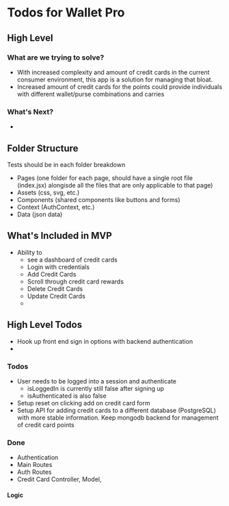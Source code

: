 # Todos for Wallet Pro

## High Level 
### What are we trying to solve? 
- With increased complexity and amount of credit cards in the current consumer environment, this app is a solution for managing that bloat. 
- Increased amount of credit cards for the points could provide individuals with different wallet/purse combinations and carries

### What's Next?
- 

## Folder Structure
Tests should be in each folder breakdown
- Pages (one folder for each page, should have a single root file (index.jsx) alongisde all the files that are only applicable to that page)
- Assets (css, svg, etc.)
- Components (shared components like buttons and forms)
- Context (AuthContext, etc.)
- Data (json data)

## What's Included in MVP
- Ability to 
  -  see a dashboard of credit cards
  -  Login with credentials
  -  Add Credit Cards
  -  Scroll through credit card rewards
  -  Delete Credit Cards
  -  Update Credit Cards
  -  
## High Level Todos
- Hook up front end sign in options with backend authentication
- 
### Todos
- User needs to be logged into a session and authenticate 
    - isLoggedIn is currently still false after signing up
    - isAuthenticated is also false
- Setup reset on clicking add on credit card form
- Setup API for adding credit cards to a different database (PostgreSQL) with more stable information. Keep mongodb backend for management of credit card points 

### Done
- Authentication
- Main Routes
- Auth Routes
- Credit Card Controller, Model, 
#### Logic

## 
